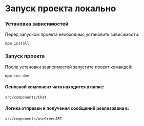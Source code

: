 # Запуск проекта локально

### Установка зависимостей  
Перед запуском проекта необходимо установить зависимости:  
```sh
npm install
```

### Запуск проекта
После установки зависимостей запустите проект командой:
```sh
npm run dev
```
#### Основной компонент чата находится в папке:
```sh
src/components/Chat
```
#### Логика отправки и получения сообщений реализована в:
```sh
src/components/useGreenAPI
```
